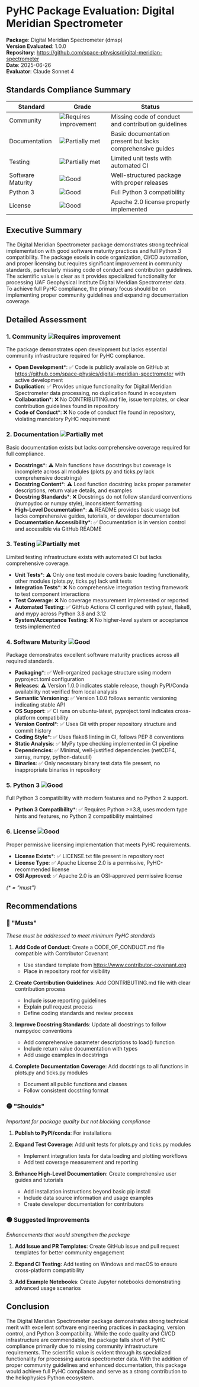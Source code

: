 # PyHC Package Evaluation: Digital Meridian Spectrometer

**Package**: Digital Meridian Spectrometer (dmsp)  
**Version Evaluated**: 1.0.0  
**Repository**: https://github.com/space-physics/digital-meridian-spectrometer  
**Date**: 2025-06-26  
**Evaluator**: Claude Sonnet 4  

## Standards Compliance Summary

| Standard | Grade | Status |
|----------|-------|--------|
| Community | ![Requires improvement](https://img.shields.io/badge/Requires%20improvement-red.svg) | Missing code of conduct and contribution guidelines |
| Documentation | ![Partially met](https://img.shields.io/badge/Partially%20met-orange.svg) | Basic documentation present but lacks comprehensive guides |
| Testing | ![Partially met](https://img.shields.io/badge/Partially%20met-orange.svg) | Limited unit tests with automated CI |
| Software Maturity | ![Good](https://img.shields.io/badge/Good-brightgreen.svg) | Well-structured package with proper releases |
| Python 3 | ![Good](https://img.shields.io/badge/Good-brightgreen.svg) | Full Python 3 compatibility |
| License | ![Good](https://img.shields.io/badge/Good-brightgreen.svg) | Apache 2.0 license properly implemented |

## Executive Summary

The Digital Meridian Spectrometer package demonstrates strong technical implementation with good software maturity practices and full Python 3 compatibility. The package excels in code organization, CI/CD automation, and proper licensing but requires significant improvement in community standards, particularly missing code of conduct and contribution guidelines. The scientific value is clear as it provides specialized functionality for processing UAF Geophysical Institute Digital Meridian Spectrometer data. To achieve full PyHC compliance, the primary focus should be on implementing proper community guidelines and expanding documentation coverage.

## Detailed Assessment

### 1. Community ![Requires improvement](https://img.shields.io/badge/Requires%20improvement-red.svg)

The package demonstrates open development but lacks essential community infrastructure required for PyHC compliance.

- **Open Development**\*: ✅ Code is publicly available on GitHub at https://github.com/space-physics/digital-meridian-spectrometer with active development
- **Duplication**: ✅ Provides unique functionality for Digital Meridian Spectrometer data processing, no duplication found in ecosystem
- **Collaboration**\*: ❌ No CONTRIBUTING.md file, issue templates, or clear contribution guidelines found in repository
- **Code of Conduct**\*: ❌ No code of conduct file found in repository, violating mandatory PyHC requirement

### 2. Documentation ![Partially met](https://img.shields.io/badge/Partially%20met-orange.svg)

Basic documentation exists but lacks comprehensive coverage required for full compliance.

- **Docstrings**\*: ⚠️ Main functions have docstrings but coverage is incomplete across all modules (plots.py and ticks.py lack comprehensive docstrings)
- **Docstring Content**\*: ⚠️ Load function docstring lacks proper parameter descriptions, return value details, and examples
- **Docstring Standards**\*: ❌ Docstrings do not follow standard conventions (numpydoc or numpy style), inconsistent formatting
- **High-Level Documentation**\*: ⚠️ README provides basic usage but lacks comprehensive guides, tutorials, or developer documentation
- **Documentation Accessibility**\*: ✅ Documentation is in version control and accessible via GitHub README

### 3. Testing ![Partially met](https://img.shields.io/badge/Partially%20met-orange.svg)

Limited testing infrastructure exists with automated CI but lacks comprehensive coverage.

- **Unit Tests**\*: ⚠️ Only one test module covers basic loading functionality, other modules (plots.py, ticks.py) lack unit tests
- **Integration Tests**\*: ❌ No comprehensive integration testing framework to test component interactions
- **Test Coverage**: ❌ No coverage measurement implemented or reported
- **Automated Testing**: ✅ GitHub Actions CI configured with pytest, flake8, and mypy across Python 3.8 and 3.12
- **System/Acceptance Testing**: ❌ No higher-level system or acceptance tests implemented

### 4. Software Maturity ![Good](https://img.shields.io/badge/Good-brightgreen.svg)

Package demonstrates excellent software maturity practices across all required standards.

- **Packaging**\*: ✅ Well-organized package structure using modern pyproject.toml configuration
- **Releases**: ⚠️ Version 1.0.0 indicates stable release, though PyPI/Conda availability not verified from local analysis
- **Semantic Versioning**: ✅ Version 1.0.0 follows semantic versioning indicating stable API
- **OS Support**: ✅ CI runs on ubuntu-latest, pyproject.toml indicates cross-platform compatibility
- **Version Control**\*: ✅ Uses Git with proper repository structure and commit history
- **Coding Style**\*: ✅ Uses flake8 linting in CI, follows PEP 8 conventions
- **Static Analysis**: ✅ MyPy type checking implemented in CI pipeline
- **Dependencies**: ✅ Minimal, well-justified dependencies (netCDF4, xarray, numpy, python-dateutil)
- **Binaries**: ✅ Only necessary binary test data file present, no inappropriate binaries in repository

### 5. Python 3 ![Good](https://img.shields.io/badge/Good-brightgreen.svg)

Full Python 3 compatibility with modern features and no Python 2 support.

- **Python 3 Compatibility**\*: ✅ Requires Python >=3.8, uses modern type hints and features, no Python 2 compatibility maintained

### 6. License ![Good](https://img.shields.io/badge/Good-brightgreen.svg)

Proper permissive licensing implementation that meets PyHC requirements.

- **License Exists**\*: ✅ LICENSE.txt file present in repository root
- **License Type**: ✅ Apache License 2.0 is a permissive, PyHC-recommended license
- **OSI Approved**: ✅ Apache 2.0 is an OSI-approved permissive license

*(\* = "must")*

## Recommendations

### 🔴 "Musts"
*These must be addressed to meet minimum PyHC standards*

1. **Add Code of Conduct**: Create a CODE_OF_CONDUCT.md file compatible with Contributor Covenant
   - Use standard template from https://www.contributor-covenant.org
   - Place in repository root for visibility

2. **Create Contribution Guidelines**: Add CONTRIBUTING.md file with clear contribution process
   - Include issue reporting guidelines
   - Explain pull request process
   - Define coding standards and review process

3. **Improve Docstring Standards**: Update all docstrings to follow numpydoc conventions
   - Add comprehensive parameter descriptions to load() function
   - Include return value documentation with types
   - Add usage examples in docstrings

4. **Complete Documentation Coverage**: Add docstrings to all functions in plots.py and ticks.py modules
   - Document all public functions and classes
   - Follow consistent docstring format

### 🟡 "Shoulds"
*Important for package quality but not blocking compliance*

1. **Publish to PyPI/conda**: For installations
1. **Expand Test Coverage**: Add unit tests for plots.py and ticks.py modules
   - Implement integration tests for data loading and plotting workflows
   - Add test coverage measurement and reporting

2. **Enhance High-Level Documentation**: Create comprehensive user guides and tutorials
   - Add installation instructions beyond basic pip install
   - Include data source information and usage examples
   - Create developer documentation for contributors

### 🟢 Suggested Improvements
*Enhancements that would strengthen the package*

1. **Add Issue and PR Templates**: Create GitHub issue and pull request templates for better community engagement

2. **Expand CI Testing**: Add testing on Windows and macOS to ensure cross-platform compatibility

3. **Add Example Notebooks**: Create Jupyter notebooks demonstrating advanced usage scenarios

## Conclusion

The Digital Meridian Spectrometer package demonstrates strong technical merit with excellent software engineering practices in packaging, version control, and Python 3 compatibility. While the code quality and CI/CD infrastructure are commendable, the package falls short of PyHC compliance primarily due to missing community infrastructure requirements. The scientific value is evident through its specialized functionality for processing aurora spectrometer data. With the addition of proper community guidelines and enhanced documentation, this package would achieve full PyHC compliance and serve as a strong contribution to the heliophysics Python ecosystem.